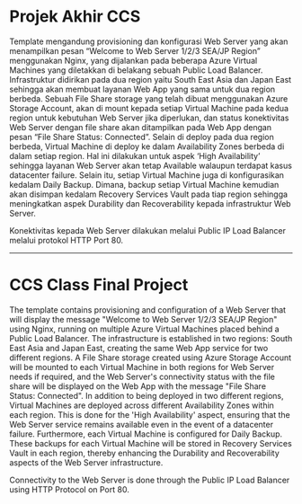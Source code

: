 # Projek Akhir CCS
Template mengandung provisioning dan konfigurasi Web Server yang akan menampilkan pesan “Welcome to Web Server 1/2/3 SEA/JP Region” menggunakan Nginx, yang dijalankan pada beberapa Azure Virtual Machines yang diletakkan di belakang sebuah Public Load Balancer. Infrastruktur didirikan pada dua region yaitu South East Asia dan Japan East sehingga akan membuat layanan Web App yang sama untuk dua region berbeda. Sebuah File Share storage yang telah dibuat menggunakan Azure Storage Account, akan di mount kepada setiap Virtual Machine pada kedua region untuk kebutuhan Web Server jika diperlukan, dan status konektivitas Web Server dengan file share akan ditampilkan pada Web App dengan pesan “File Share Status: Connected”. Selain di deploy pada dua region berbeda, Virtual Machine di deploy ke dalam Availability Zones berbeda di dalam setiap region. Hal ini dilakukan untuk aspek ‘High Availability’ sehingga layanan Web Server akan tetap Available walaupun terdapat kasus datacenter failure. Selain itu, setiap Virtual Machine juga di konfigurasikan kedalam Daily Backup. Dimana, backup setiap Virtual Machine kemudian akan disimpan kedalam Recovery Services Vault pada tiap region sehingga meningkatkan aspek Durability dan Recoverability kepada infrastruktur Web Server.

Konektivitas kepada Web Server dilakukan melalui Public IP Load Balancer melalui protokol HTTP Port 80.
_________________________________________________________________________________________________________________________________________________________________________________________________________________________________________________________________________________
# CCS Class Final Project
The template contains provisioning and configuration of a Web Server that will display the message "Welcome to Web Server 1/2/3 SEA/JP Region" using Nginx, running on multiple Azure Virtual Machines placed behind a Public Load Balancer. The infrastructure is established in two regions: South East Asia and Japan East, creating the same Web App service for two different regions. A File Share storage created using Azure Storage Account will be mounted to each Virtual Machine in both regions for Web Server needs if required, and the Web Server's connectivity status with the file share will be displayed on the Web App with the message "File Share Status: Connected". In addition to being deployed in two different regions, Virtual Machines are deployed across different Availability Zones within each region. This is done for the 'High Availability' aspect, ensuring that the Web Server service remains available even in the event of a datacenter failure. Furthermore, each Virtual Machine is configured for Daily Backup. These backups for each Virtual Machine will be stored in Recovery Services Vault in each region, thereby enhancing the Durability and Recoverability aspects of the Web Server infrastructure.

Connectivity to the Web Server is done through the Public IP Load Balancer using HTTP Protocol on Port 80.



